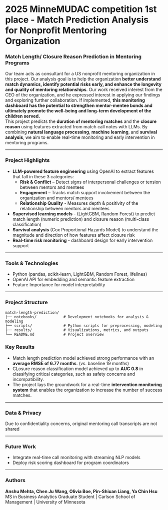 # 2025 MinneMUDAC competition 1st place - Match Prediction Analysis for Nonprofit Mentoring Organization
### Match Length/ Closure Reason Prediction in Mentoring Programs

Our team acts as consultant for a US nonprofit mentoring organization in this project. Our analysis goal is to help the organization **better understand match dynamics, identify potential risks early, and enhance the longevity and quality of mentoring relationships**. Our work received interest from the CEO of the organization, and he expressed interest in applying our findings and exploring further collaboration. If implemented, **this monitoring dashboard has the potential to strengthen mentor-mentee bonds and ultimately promote the well-being and long-term development of the children served.**\
This project predicts the **duration of mentoring matches** and the **closure reason** using features extracted from match call notes with LLMs. By combining **natural language processing**, **machine learning**, and **survival analysis**, we aim to enable real-time monitoring and early intervention in mentoring programs.

---

### Project Highlights

- **LLM-powered feature engineering** using OpenAI to extract features that fall in these 3 categories:
  - **Risk & Conflict** – Detect signs of interpersonal challenges or tension between mentors and mentees
  - **Engagement** – Tracks match support involvement between the organization and mentors/ mentees
  - **Relationship Quality** - Measures depth & positivity of the relationship between mentors and mentees
- **Supervised learning models** - (LightGBM, Random Forest) to predict match length (numeric prediction) and closure reason (multi-class classification)
- **Survival analysis** (Cox Proportional Hazards Model) to understand the magnitude and direction of how features affect closure risk
- **Real-time risk monitoring** - dashboard design for early intervention support

---

### Tools & Technologies

- Python (pandas, scikit-learn, LightGBM, Random Forest, lifelines)
- OpenAI API for embedding and semantic feature extraction
- Feature Importance for model interpretability

---

### Project Structure
```
match-length-prediction/
├── notebooks/            # Development notebooks for analysis & modeling
├── scripts/              # Python scripts for preprocessing, modeling
├── results/              # Visualizations, metrics, and outputs
└── README.md             # Project overview
```

### Key Results

- Match length prediction model achieved strong performance with an **average RMSE of 6.77 months**. (vs. baseline 19 months)
- CLosure reason classification model achieved up to **AUC 0.8** in classifying critical categories, such as safety concerns and incompatibility.
- The project lays the groundwork for a real-time **intervention monitoring system** that enables the organization to increase the number of success matches.

---

### Data & Privacy

Due to confidentiality concerns, original mentoring call transcripts are not shared

---

### Future Work

- Integrate real-time call monitoring with streaming NLP models
- Deploy risk scoring dashboard for program coordinators

---

### Authors

**Anshu Mehta, Chen Ju Wang, Olivia Boe, Pin-Shiuan Liang, Ya Chin Hsu**  
MS in Business Analytics Graduate Student | Carlson School of Management | University of Minnesota
